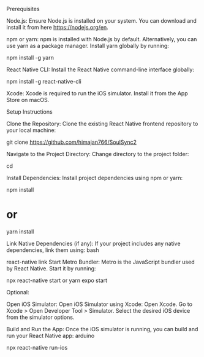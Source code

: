 Prerequisites

Node.js: Ensure Node.js is installed on your system. You can download and install it from here https://nodejs.org/en.

npm or yarn: npm is installed with Node.js by default. Alternatively, you can use yarn as a package manager. Install yarn globally by running:

npm install -g yarn

React Native CLI: Install the React Native command-line interface globally:

npm install -g react-native-cli

Xcode: Xcode is required to run the iOS simulator. Install it from the App Store on macOS.

Setup Instructions

Clone the Repository: Clone the existing React Native frontend repository to your local machine:

git clone https://github.com/himajan766/SoulSync2

Navigate to the Project Directory: Change directory to the project folder:

cd <project-directory>

Install Dependencies: Install project dependencies using npm or yarn:

npm install
# or
yarn install

Link Native Dependencies (if any): If your project includes any native dependencies, link them using:
bash

react-native link
Start Metro Bundler: Metro is the JavaScript bundler used by React Native. Start it by running:

npx react-native start or yarn expo start

Optional:

Open iOS Simulator: Open iOS Simulator using Xcode:
Open Xcode.
Go to Xcode > Open Developer Tool > Simulator.
Select the desired iOS device from the simulator options.

Build and Run the App: Once the iOS simulator is running, you can build and run your React Native app:
arduino

npx react-native run-ios
